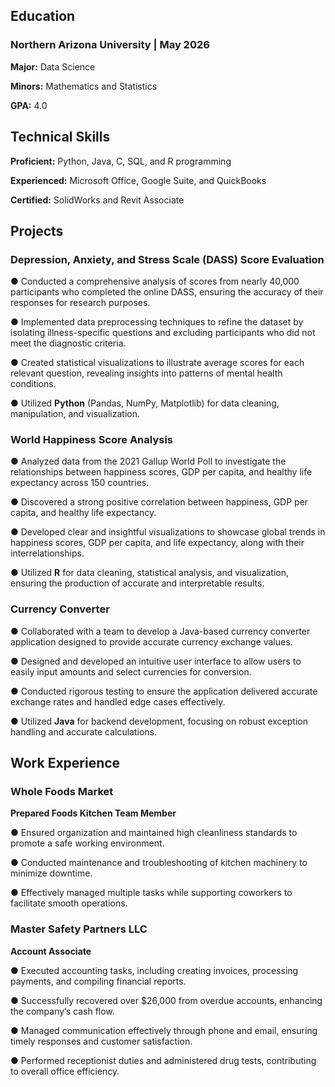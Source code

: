 ## Education
### Northern Arizona University   |   May 2026
**Major:** Data Science

**Minors:** Mathematics and Statistics

**GPA:** 4.0



## Technical Skills
**Proficient:** Python, Java, C, SQL, and R programming

**Experienced:** Microsoft Office, Google Suite, and QuickBooks

**Certified:** SolidWorks and Revit Associate



## Projects
### Depression, Anxiety, and Stress Scale (DASS) Score Evaluation
● Conducted a comprehensive analysis of scores from nearly 40,000 participants who completed the online DASS, ensuring the accuracy of their responses for research purposes.

● Implemented data preprocessing techniques to refine the dataset by isolating illness-specific questions and excluding participants who did not meet the diagnostic criteria.

● Created statistical visualizations to illustrate average scores for each relevant question, revealing insights into patterns of mental health conditions.

● Utilized **Python** (Pandas, NumPy, Matplotlib) for data cleaning, manipulation, and visualization.


### World Happiness Score Analysis
● Analyzed data from the 2021 Gallup World Poll to investigate the relationships between happiness scores, GDP per capita, and healthy life expectancy across 150 countries.

● Discovered a strong positive correlation between happiness, GDP per capita, and healthy life expectancy.

● Developed clear and insightful visualizations to showcase global trends in happiness scores, GDP per capita, and life expectancy, along with their interrelationships.

● Utilized **R** for data cleaning, statistical analysis, and visualization, ensuring the production of accurate and interpretable results.


### Currency Converter
● Collaborated with a team to develop a Java-based currency converter application designed to provide accurate currency exchange values.

● Designed and developed an intuitive user interface to allow users to easily input amounts and select currencies for conversion.

● Conducted rigorous testing to ensure the application delivered accurate exchange rates and handled edge cases effectively.

● Utilized **Java** for backend development, focusing on robust exception handling and accurate calculations.



## Work Experience
### Whole Foods Market 
**Prepared Foods Kitchen Team Member**

● Ensured organization and maintained high cleanliness standards to promote a safe working environment.

● Conducted maintenance and troubleshooting of kitchen machinery to minimize downtime.

● Effectively managed multiple tasks while supporting coworkers to facilitate smooth operations.


### Master Safety Partners LLC 
**Account Associate**

● Executed accounting tasks, including creating invoices, processing payments, and compiling financial reports.

● Successfully recovered over $26,000 from overdue accounts, enhancing the company’s cash flow.

● Managed communication effectively through phone and email, ensuring timely responses and customer satisfaction.

● Performed receptionist duties and administered drug tests, contributing to overall office efficiency.

